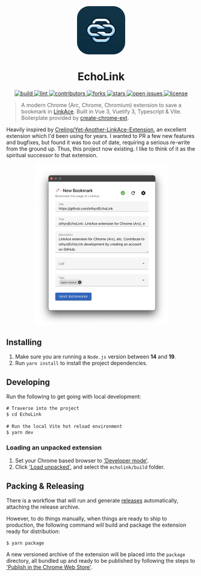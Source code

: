 <div align="center">
    <img src="art/logo.png" alt="logo" width="128" height="auto" />
    <h1>EchoLink</h1>
</div>

<div align="center">
    <p>
        <a href="https://github.com/othyn/EchoLink/actions/workflows/release.yml">
            <img src="https://github.com/othyn/EchoLink/actions/workflows/release.yml/badge.svg" alt="build" />
        </a>
        <a href="https://github.com/othyn/EchoLink/releases">
            <img src="https://img.shields.io/github/downloads/othyn/EchoLink/total" alt="lint" />
        </a>
        <a href="https://github.com/othyn/EchoLink/graphs/contributors">
            <img src="https://img.shields.io/github/contributors/othyn/EchoLink" alt="contributors" />
        </a>
        <a href="https://github.com/othyn/EchoLink/network/members">
            <img src="https://img.shields.io/github/forks/othyn/EchoLink" alt="forks" />
        </a>
        <a href="https://github.com/othyn/EchoLink/stargazers">
            <img src="https://img.shields.io/github/stars/othyn/EchoLink" alt="stars" />
        </a>
        <a href="https://github.com/othyn/EchoLink/issues/">
            <img src="https://img.shields.io/github/issues/othyn/EchoLink" alt="open issues" />
        </a>
        <a href="https://github.com/othyn/EchoLink/blob/master/LICENSE">
            <img src="https://img.shields.io/github/license/othyn/EchoLink.svg" alt="license" />
        </a>
    </p>
</div>

> A modern Chrome (Arc, Chrome, Chromium) extension to save a bookmark in [LinkAce](https://github.com/Kovah/LinkAce). Built in Vue 3, Vuetify 3, Typescript & Vite. Boilerplate provided by [create-chrome-ext](https://github.com/guocaoyi/create-chrome-ext).

Heavily inspired by [Creling/Yet-Another-LinkAce-Extension](https://github.com/Creling/Yet-Another-LinkAce-Extension), an excellent extension which I'd been using for years. I wanted to PR a few new features and bugfixes, but found it was too out of date, requiring a serious re-write from the ground up. Thus, this project now existing. I like to think of it as the spiritual successor to that extension.

<div align="center">
    <img alt="screenshot" src="art/example.png" width="70%" />
</div>

## Installing

1. Make sure you are running a `Node.js` version between **14** and **19**.
2. Run `yarn install` to install the project dependencies.

## Developing

Run the following to get going with local development:

```shell
# Traverse into the project
$ cd EchoLink

# Run the local Vite hot reload environment
$ yarn dev
```

### Loading an unpacked extension

1. Set your Chrome based browser to ['Developer mode'](https://developer.chrome.com/docs/extensions/get-started/tutorial/hello-world#load-unpacked).
2. Click ['Load unpacked'](https://developer.chrome.com/docs/extensions/get-started/tutorial/hello-world#load-unpacked), and select the `echolink/build` folder.

## Packing & Releasing

There is a workflow that will run and generate [releases](https://github.com/othyn/EchoLink/releases) automatically, attaching the release archive.

However, to do things manually, when things are ready to ship to production, the following command will build and package the extension ready for distribution:

```shell
$ yarn package
```

A new versioned archive of the extension will be placed into the `package` directory, all bundled up and ready to be published by following the steps to ['Publish in the Chrome Web Store'](https://developer.chrome.com/webstore/publish).
